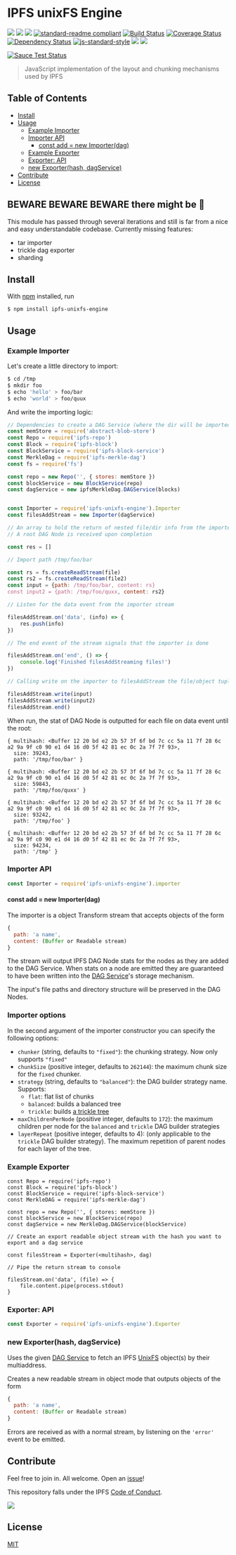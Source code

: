 IPFS unixFS Engine
==================

[![](https://img.shields.io/badge/made%20by-Protocol%20Labs-blue.svg?style=flat-square)](http://ipn.io)
[![](https://img.shields.io/badge/project-IPFS-blue.svg?style=flat-square)](http://ipfs.io/)
[![](https://img.shields.io/badge/freenode-%23ipfs-blue.svg?style=flat-square)](http://webchat.freenode.net/?channels=%23ipfs)
[![standard-readme compliant](https://img.shields.io/badge/standard--readme-OK-green.svg?style=flat-square)](https://github.com/RichardLitt/standard-readme)
[![Build Status](https://travis-ci.org/ipfs/js-ipfs-unixfs-engine.svg?style=flat-square)](https://travis-ci.org/ipfs/js-ipfs-unixfs-engine)
[![Coverage Status](https://coveralls.io/repos/github/ipfs/js-ipfs-unixfs-engine/badge.svg?branch=master)](https://coveralls.io/github/ipfs/js-ipfs-unixfs-engine?branch=master)
[![Dependency Status](https://david-dm.org/ipfs/js-ipfs-unixfs-engine.svg?style=flat-square)](https://david-dm.org/ipfs/js-ipfs-unixfs-engine)
[![js-standard-style](https://img.shields.io/badge/code%20style-standard-brightgreen.svg?style=flat-square)](https://github.com/feross/standard)
![](https://img.shields.io/badge/npm-%3E%3D3.0.0-orange.svg?style=flat-square)
![](https://img.shields.io/badge/Node.js-%3E%3D4.0.0-orange.svg?style=flat-square)

[![Sauce Test Status](https://saucelabs.com/browser-matrix/ipfs-unixfs-engine.svg)](https://saucelabs.com/u/ipfs-unixfs-engine)

> JavaScript implementation of the layout and chunking mechanisms used by IPFS

## Table of Contents

- [Install](#install)
- [Usage](#usage)
  - [Example Importer](#example-importer)
  - [Importer API](#importer-api)
    - [const add = new Importer(dag)](#const-add--new-importerdag)
  - [Example Exporter](#example-exporter)
  - [Exporter: API](#exporter-api)
  - [new Exporter(hash, dagService)](#new-exporterhash-dagservice)
- [Contribute](#contribute)
- [License](#license)

## BEWARE BEWARE BEWARE there might be 🐉

This module has passed through several iterations and still is far from a nice and easy understandable codebase. Currently missing features:

- tar importer
- trickle dag exporter
- sharding

## Install

With [npm](https://npmjs.org/) installed, run

```
$ npm install ipfs-unixfs-engine
```

## Usage

### Example Importer

Let's create a little directory to import:
```sh
$ cd /tmp
$ mkdir foo
$ echo 'hello' > foo/bar
$ echo 'world' > foo/quux
```

And write the importing logic:
```js
// Dependencies to create a DAG Service (where the dir will be imported into)
const memStore = require('abstract-blob-store')
const Repo = require('ipfs-repo')
const Block = require('ipfs-block')
const BlockService = require('ipfs-block-service')
const MerkleDag = require('ipfs-merkle-dag')
const fs = require('fs')

const repo = new Repo('', { stores: memStore })
const blockService = new BlockService(repo)
const dagService = new ipfsMerkleDag.DAGService(blocks)


const Importer = require('ipfs-unixfs-engine').Importer
const filesAddStream = new Importer(dagService)

// An array to hold the return of nested file/dir info from the importer
// A root DAG Node is received upon completion

const res = []

// Import path /tmp/foo/bar

const rs = fs.createReadStream(file)
const rs2 = fs.createReadStream(file2)
const input = {path: /tmp/foo/bar, content: rs}
const input2 = {path: /tmp/foo/quxx, content: rs2}

// Listen for the data event from the importer stream

filesAddStream.on('data', (info) => {
	res.push(info)
})

// The end event of the stream signals that the importer is done

filesAddStream.on('end', () => {
	console.log('Finished filesAddStreaming files!')
})

// Calling write on the importer to filesAddStream the file/object tuples

filesAddStream.write(input)
filesAddStream.write(input2)
filesAddStream.end()
```

When run, the stat of DAG Node is outputted for each file on data event until the root:
```
{ multihash: <Buffer 12 20 bd e2 2b 57 3f 6f bd 7c cc 5a 11 7f 28 6c a2 9a 9f c0 90 e1 d4 16 d0 5f 42 81 ec 0c 2a 7f 7f 93>,
  size: 39243,
  path: '/tmp/foo/bar' }

{ multihash: <Buffer 12 20 bd e2 2b 57 3f 6f bd 7c cc 5a 11 7f 28 6c a2 9a 9f c0 90 e1 d4 16 d0 5f 42 81 ec 0c 2a 7f 7f 93>,
  size: 59843,
  path: '/tmp/foo/quxx' }

{ multihash: <Buffer 12 20 bd e2 2b 57 3f 6f bd 7c cc 5a 11 7f 28 6c a2 9a 9f c0 90 e1 d4 16 d0 5f 42 81 ec 0c 2a 7f 7f 93>,
  size: 93242,
  path: '/tmp/foo' }

{ multihash: <Buffer 12 20 bd e2 2b 57 3f 6f bd 7c cc 5a 11 7f 28 6c a2 9a 9f c0 90 e1 d4 16 d0 5f 42 81 ec 0c 2a 7f 7f 93>,
  size: 94234,
  path: '/tmp' }

```

### Importer API

```js
const Importer = require('ipfs-unixfs-engine').importer
```

#### const add = new Importer(dag)

The importer is a object Transform stream that accepts objects of the form

```js
{
  path: 'a name',
  content: (Buffer or Readable stream)
}
```

The stream will output IPFS DAG Node stats for the nodes as they are added to
the DAG Service. When stats on a node are emitted they are guaranteed to have
been written into the [DAG Service][]'s storage mechanism.

The input's file paths and directory structure will be preserved in the DAG
Nodes.

### Importer options

In the second argument of the importer constructor you can specify the following options:

* `chunker` (string, defaults to `"fixed"`): the chunking strategy. Now only supports `"fixed"`
* `chunkSize` (positive integer, defaults to `262144`): the maximum chunk size for the `fixed` chunker.
* `strategy` (string, defaults to `"balanced"`): the DAG builder strategy name. Supports:
  * `flat`: flat list of chunks
  * `balanced`: builds a balanced tree
  * `trickle`: builds [a trickle tree](https://github.com/ipfs/specs/pull/57#issuecomment-265205384)
* `maxChildrenPerNode` (positive integer, defaults to `172`): the maximum children per node for the `balanced` and `trickle` DAG builder strategies
* `layerRepeat` (positive integer, defaults to 4): (only applicable to the `trickle` DAG builder strategy). The maximum repetition of parent nodes for each layer of the tree.


### Example Exporter

```
const Repo = require('ipfs-repo')
const Block = require('ipfs-block')
const BlockService = require('ipfs-block-service')
const MerkleDAG = require('ipfs-merkle-dag')

const repo = new Repo('', { stores: memStore })
const blockService = new BlockService(repo)
const dagService = new MerkleDag.DAGService(blockService)

// Create an export readable object stream with the hash you want to export and a dag service

const filesStream = Exporter(<multihash>, dag)

// Pipe the return stream to console

filesStream.on('data', (file) => {
	file.content.pipe(process.stdout)
}
```

### Exporter: API

```js
const Exporter = require('ipfs-unixfs-engine').Exporter
```

### new Exporter(hash, dagService)

Uses the given [DAG Service][] to fetch an IPFS [UnixFS][] object(s) by their multiaddress.

Creates a new readable stream in object mode that outputs objects of the form

```js
{
  path: 'a name',
  content: (Buffer or Readable stream)
}
```

Errors are received as with a normal stream, by listening on the `'error'` event to be emitted.


[DAG Service]: https://github.com/vijayee/js-ipfs-merkle-dag/
[UnixFS]: https://github.com/ipfs/specs/tree/master/unixfs

## Contribute

Feel free to join in. All welcome. Open an [issue](https://github.com/ipfs/js-ipfs-unixfs-engine/issues)!

This repository falls under the IPFS [Code of Conduct](https://github.com/ipfs/community/blob/master/code-of-conduct.md).

[![](https://cdn.rawgit.com/jbenet/contribute-ipfs-gif/master/img/contribute.gif)](https://github.com/ipfs/community/blob/master/contributing.md)

## License

[MIT](LICENSE)
